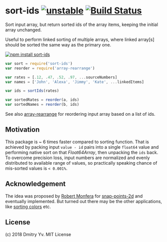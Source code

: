 # sort-ids [![unstable](https://img.shields.io/badge/stability-unstable-green.svg)](http://github.com/badges/stability-badges) [![Build Status](https://travis-ci.org/dy/sort-ids.svg?branch=master)](https://travis-ci.org/dy/sort-ids)

Sort input array, but return sorted ids of the array items, keeping the initial array unchanged.

Useful to perform linked sorting of multiple arrays, where linked array[s] should be sorted the same way as the primary one.

[![npm install sort-ids](https://nodei.co/npm/sort-ids.png?mini=true)](https://npmjs.org/package/sort-ids/)

```js
var sort = require('sort-ids')
var reorder = require('array-rearrange')

var rates = [.12, .47, .52, .97, ...sourceNumbers]
var names = ['John', 'Alexa', 'Jimmy', 'Kate', ...linkedItems]

var ids = sortIds(rates)

var sortedRates = reorder(a, ids)
var sortedNames = reorder(b, ids)
```

See also [array-rearrange](https://ghub.io/array-rearrange) for reordering input array based on a list of ids.

## Motivation

This package is ~ 6 times faster compared to sorting function. That is achieved by packing input `value - id` pairs into a single `float64` value and performing native sort on that _Float64Array_, then unpacking the `ids` back. To overcome precision loss, input numbers are normalized and evenly distributed to available range of values, so practically speaking chance of mis-sorted values is `< 0.001%`.


## Acknowledgement

The idea was proposed by [Robert Monfera](https://github.com/monfera) for [snap-points-2d](https://ghub.io/snap-points-2d) and eventually implemented. But turned out there may be the other applications, like [sorting colors](https://twitter.com/winkerVSbecks/status/1063919602038685697) etc.

## License

(c) 2018 Dmitry Yv. MIT License
